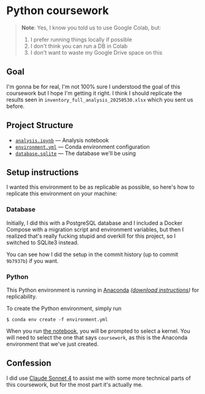 # Python coursework

> **Note**: Yes, I know you told us to use Google Colab, but:
>
> 1. I prefer running things locally if possible
> 2. I don't think you can run a DB in Colab
> 3. I don't want to waste my Google Drive space on this

## Goal

I'm gonna be for real, I'm not 100% sure I understood the goal of this coursework but I hope I'm getting it right. I think I should replicate the results seen in `inventory_full_analysis_20250530.xlsx` which you sent us before.

## Project Structure

-   [`analysis.ipynb`](./analysis.ipynb)&nbsp;&mdash;&nbsp;Analysis notebook
-   [`environment.yml`](./environment.yml)&nbsp;&mdash;&nbsp;Conda environment configuration
-   [`database.sqlite`](./database.sqlite)&nbsp;&mdash;&nbsp;The database we'll be using

## Setup instructions

I wanted this environment to be as replicable as possible, so here's how to replicate this environment on your machine:

### Database

Initially, I did this with a PostgreSQL database and I included a Docker Compose with a migration script and environment variables, but then I realized that's really fucking stupid and overkill for this project, so I switched to SQLite3 instead.

You can see how I did the setup in the commit history (up to commit `9b7937b`) if you want.

### Python

This Python environment is running in [Anaconda](<https://en.wikipedia.org/wiki/Anaconda_(Python_distribution)>) _([download instructions](/docs/getting-started/anaconda/install#macos-linux-installation))_ for replicability.

To create the Python environment, simply run

```
$ conda env create -f environment.yml
```

When you run [the notebook](./analysis.ipynb), you will be prompted to select a kernel. You will need to select the one that says `coursework`, as this is the Anaconda environment that we've just created.

## Confession

I did use [Claude Sonnet 4](https://claude.ai) to assist me with some more technical parts of this coursework, but for the most part it's actually me.
